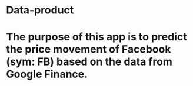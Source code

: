 # Data-product
# The purpose of this app is to predict the price movement of Facebook (sym: FB) based on the data from Google Finance. 
